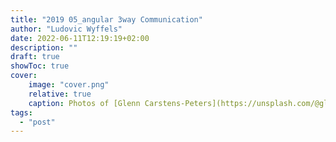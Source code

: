 ```yaml
---
title: "2019 05_angular 3way Communication"
author: "Ludovic Wyffels"
date: 2022-06-11T12:19:19+02:00
description: ""
draft: true
showToc: true
cover:
    image: "cover.png"
    relative: true
    caption: Photos of [Glenn Carstens-Peters](https://unsplash.com/@glenncarstenspeters) on [Unsplash](https://unsplash.com)
tags:
  - "post"
---
```

